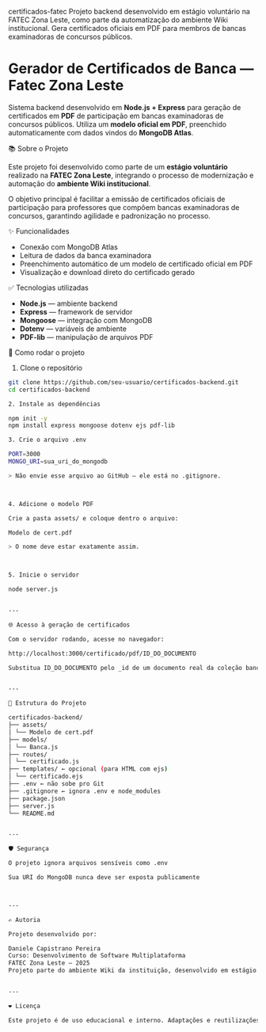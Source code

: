 certificados-fatec
Projeto backend desenvolvido em estágio voluntário na FATEC Zona Leste, como parte da automatização do ambiente Wiki institucional. Gera certificados oficiais em PDF para membros de bancas examinadoras de concursos públicos.

# Gerador de Certificados de Banca — Fatec Zona Leste

Sistema backend desenvolvido em **Node.js + Express** para geração de certificados em **PDF** de participação em bancas examinadoras de concursos públicos. Utiliza um **modelo oficial em PDF**, preenchido automaticamente com dados vindos do **MongoDB Atlas**.


📚 Sobre o Projeto

Este projeto foi desenvolvido como parte de um **estágio voluntário** realizado na **FATEC Zona Leste**, integrando o processo de modernização e automação do **ambiente Wiki institucional**.

O objetivo principal é facilitar a emissão de certificados oficiais de participação para professores que compõem bancas examinadoras de concursos, garantindo agilidade e padronização no processo.


✨ Funcionalidades

- Conexão com MongoDB Atlas
- Leitura de dados da banca examinadora
- Preenchimento automático de um modelo de certificado oficial em PDF
- Visualização e download direto do certificado gerado 
  
✅ Tecnologias utilizadas

- **Node.js** — ambiente backend
- **Express** — framework de servidor
- **Mongoose** — integração com MongoDB
- **Dotenv** — variáveis de ambiente
- **PDF-lib** — manipulação de arquivos PDF


🚀 Como rodar o projeto

1. Clone o repositório

```bash
git clone https://github.com/seu-usuario/certificados-backend.git
cd certificados-backend

2. Instale as dependências

npm init -y
npm install express mongoose dotenv ejs pdf-lib

3. Crie o arquivo .env

PORT=3000
MONGO_URI=sua_uri_do_mongodb

> Não envie esse arquivo ao GitHub — ele está no .gitignore.



4. Adicione o modelo PDF

Crie a pasta assets/ e coloque dentro o arquivo:

Modelo de cert.pdf

> O nome deve estar exatamente assim.



5. Inicie o servidor

node server.js


---

🌐 Acesso à geração de certificados

Com o servidor rodando, acesse no navegador:

http://localhost:3000/certificado/pdf/ID_DO_DOCUMENTO

Substitua ID_DO_DOCUMENTO pelo _id de um documento real da coleção bancas.


---

📁 Estrutura do Projeto

certificados-backend/
├── assets/
│ └── Modelo de cert.pdf
├── models/
│ └── Banca.js
├── routes/
│ └── certificado.js
├── templates/ ← opcional (para HTML com ejs)
│ └── certificado.ejs
├── .env ← não sobe pro Git
├── .gitignore ← ignora .env e node_modules
├── package.json
├── server.js
└── README.md


---

🛡️ Segurança

O projeto ignora arquivos sensíveis como .env

Sua URI do MongoDB nunca deve ser exposta publicamente



---

✍️ Autoria

Projeto desenvolvido por:

Daniele Capistrano Pereira
Curso: Desenvolvimento de Software Multiplataforma
FATEC Zona Leste — 2025
Projeto parte do ambiente Wiki da instituição, desenvolvido em estágio voluntário.


---

❤️ Licença

Este projeto é de uso educacional e interno. Adaptações e reutilizações são permitidas com os devidos créditos.



